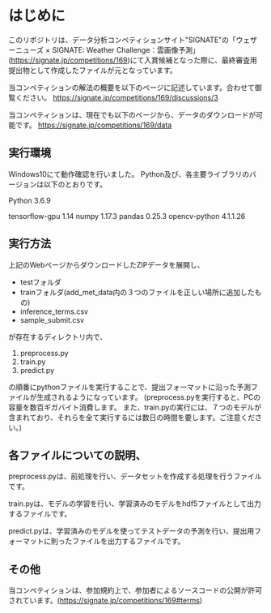 # はじめに

このリポジトリは、データ分析コンペティションサイト"SIGNATE"の「ウェザーニューズ × SIGNATE: Weather Challenge：雲画像予測」(https://signate.jp/competitions/169)にて入賞候補となった際に、最終審査用提出物として作成したファイルが元となっています。

当コンペティションの解法の概要を以下のページに記述しています。合わせて御覧ください。
https://signate.jp/competitions/169/discussions/3

当コンペティションは、現在でも以下のページから、データのダウンロードが可能です。
https://signate.jp/competitions/169/data

## 実行環境

Windows10にて動作確認を行いました。
Python及び、各主要ライブラリのバージョンは以下のとおりです。

Python 3.6.9

tensorflow-gpu 1.14
numpy          1.17.3
pandas         0.25.3
opencv-python  4.1.1.26

## 実行方法

上記のWebページからダウンロードしたZIPデータを展開し、

- testフォルダ
- trainフォルダ(add_met_data内の３つのファイルを正しい場所に追加したもの)
- inference_terms.csv
- sample_submit.csv

が存在するディレクトリ内で、

1. preprocess.py
2. train.py
3. predict.py

の順番にpythonファイルを実行することで、提出フォーマットに沿った予測ファイルが生成されるようになっています。
(preprocess.pyを実行すると、PCの容量を数百ギガバイト消費します。
また、train.pyの実行には、７つのモデルが含まれており、それらを全て実行するには数日の時間を要します。ご注意ください。)

## 各ファイルについての説明、

preprocess.pyは、前処理を行い、データセットを作成する処理を行うファイルです。

train.pyは、モデルの学習を行い、学習済みのモデルをhdf5ファイルとして出力するファイルです。

predict.pyは、学習済みのモデルを使ってテストデータの予測を行い、提出用フォーマットに則ったファイルを出力するファイルです。

## その他

当コンペティションは、参加規約上で、参加者によるソースコードの公開が許可されています。(https://signate.jp/competitions/169#terms)
